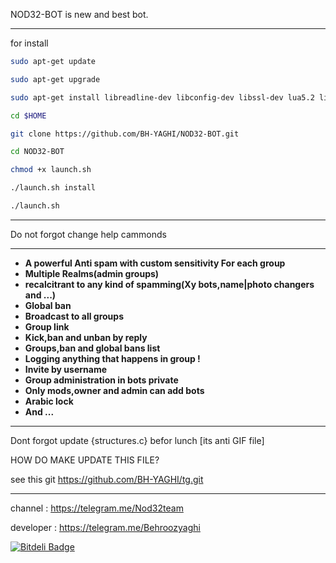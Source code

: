 NOD32-BOT is new and best bot.
_________________________________________________________________________________
for install  
```bash
sudo apt-get update

sudo apt-get upgrade

sudo apt-get install libreadline-dev libconfig-dev libssl-dev lua5.2 liblua5.2-dev libevent-dev make unzip git redis-server g++ libjansson-dev libpython-dev expat libexpat1-dev

cd $HOME

git clone https://github.com/BH-YAGHI/NOD32-BOT.git

cd NOD32-BOT

chmod +x launch.sh

./launch.sh install

./launch.sh
```
__________________________________
Do not forgot change help cammonds
_________________________________________________________________________________
* **A powerful Anti spam with custom sensitivity For each group**
* **Multiple Realms(admin groups)**
* **recalcitrant to any kind of spamming(Xy bots,name|photo changers and ...)**
* **Global ban**
* **Broadcast to all groups**
* **Group link**
* **Kick,ban and unban by reply**
* **Groups,ban and global bans list**
* **Logging anything that happens in group !**
* **Invite by username**
* **Group administration in bots private**
* **Only mods,owner and admin can add bots**
* **Arabic lock**
* **And ...**


_________________________________________________________________________________


Dont forgot update {structures.c} befor lunch [its anti GIF file]

HOW DO MAKE UPDATE THIS FILE?

see this git https://github.com/BH-YAGHI/tg.git

---------------------------------------------------------------------------------
channel : https://telegram.me/Nod32team

developer : https://telegram.me/Behroozyaghi


[![Bitdeli Badge](https://d2weczhvl823v0.cloudfront.net/3iran/xy-spamer/trend.png)](https://bitdeli.com/free "Bitdeli Badge")

